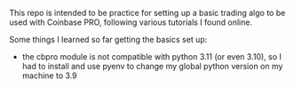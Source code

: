 This repo is intended to be practice for setting up a basic trading algo to be used with Coinbase PRO, following various tutorials I found online.

Some things I learned so far getting the basics set up:
- the cbpro module is not compatible with python 3.11 (or even 3.10), so I had to install and use pyenv to change my global python version on my machine to 3.9